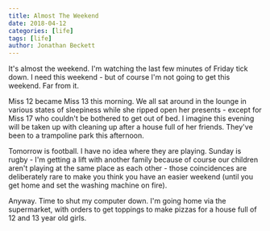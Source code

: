 ```yaml
---
title: Almost The Weekend
date: 2018-04-12
categories: [life]
tags: [life]
author: Jonathan Beckett
---
```


It's almost the weekend. I'm watching the last few minutes of Friday tick down. I need this weekend - but of course I'm not going to get this weekend. Far from it.

Miss 12 became Miss 13 this morning. We all sat around in the lounge in various states of sleepiness while she ripped open her presents - except for Miss 17 who couldn't be bothered to get out of bed. I imagine this evening will be taken up with cleaning up after a house full of her friends. They've been to a trampoline park this afternoon.

Tomorrow is football. I have no idea where they are playing. Sunday is rugby - I'm getting a lift with another family because of course our children aren't playing at the same place as each other - those coincidences are deliberately rare to make you think you have an easier weekend (until you get home and set the washing machine on fire).

Anyway. Time to shut my computer down. I'm going home via the supermarket, with orders to get toppings to make pizzas for a house full of 12 and 13 year old girls.